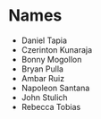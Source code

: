 # Names

* Daniel Tapia
* Czerinton Kunaraja
* Bonny Mogollon
* Bryan Pulla
* Ambar Ruiz 
* Napoleon Santana
* John Stulich
* Rebecca Tobias

